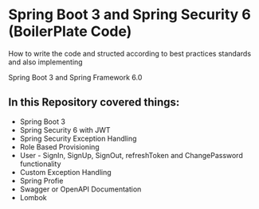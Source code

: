 # Spring Boot 3 and Spring Security 6 (BoilerPlate Code)
How to write the code and structed according to best practices standards and also implementing

Spring Boot 3 and Spring Framework 6.0
## In this Repository covered things:

* Spring Boot 3
* Spring Security 6 with JWT
* Spring Security Exception Handling
* Role Based Provisioning
* User - SignIn, SignUp, SignOut, refreshToken and ChangePassword functionality 
* Custom Exception Handling
* Spring Profie
* Swagger or OpenAPI Documentation
* Lombok
